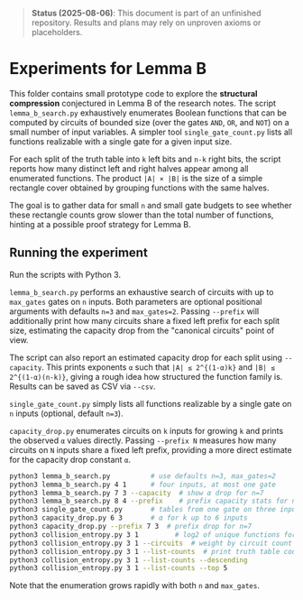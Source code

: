 > **Status (2025-08-06)**: This document is part of an unfinished repository. Results and plans may rely on unproven axioms or placeholders.
>
# Experiments for Lemma B

This folder contains small prototype code to explore the **structural compression** conjectured in Lemma B of the research notes.  The script `lemma_b_search.py` exhaustively enumerates Boolean functions that can be computed by circuits of bounded size (over the gates `AND`, `OR`, and `NOT`) on a small number of input variables.  A simpler tool `single_gate_count.py` lists all functions realizable with a single gate for a given input size.

For each split of the truth table into `k` left bits and `n-k` right bits, the script reports how many distinct left and right halves appear among all enumerated functions.  The product `|A| × |B|` is the size of a simple rectangle cover obtained by grouping functions with the same halves.

The goal is to gather data for small `n` and small gate budgets to see whether these rectangle counts grow slower than the total number of functions, hinting at a possible proof strategy for Lemma B.

## Running the experiment

Run the scripts with Python 3.

``lemma_b_search.py`` performs an exhaustive search of circuits with up to
``max_gates`` gates on ``n`` inputs.  Both parameters are optional positional
arguments with defaults ``n=3`` and ``max_gates=2``.  Passing ``--prefix``
will additionally print how many circuits share a fixed left prefix for each
split size, estimating the capacity drop from the "canonical circuits" point of
view.

The script can also report an estimated capacity drop for each split using
``--capacity``.  This prints exponents ``α`` such that ``|A| ≤ 2^{(1-α)k}`` and
``|B| ≤ 2^{(1-α)(n-k)}``, giving a rough idea how structured the function family
is.  Results can be saved as CSV via ``--csv``.

``single_gate_count.py`` simply lists all functions realizable by a single gate
on ``n`` inputs (optional, default ``n=3``).

``capacity_drop.py`` enumerates circuits on ``k`` inputs for growing ``k`` and
prints the observed ``α`` values directly.  Passing ``--prefix N`` measures how
many circuits on ``N`` inputs share a fixed left prefix, providing a more direct
estimate for the capacity drop constant ``α``.

```bash
python3 lemma_b_search.py          # use defaults n=3, max_gates=2
python3 lemma_b_search.py 4 1      # four inputs, at most one gate
python3 lemma_b_search.py 7 3 --capacity  # show α drop for n=7
python3 lemma_b_search.py 8 4 --prefix    # prefix capacity stats for n=8
python3 single_gate_count.py       # tables from one gate on three inputs
python3 capacity_drop.py 6 3       # α for k up to 6 inputs
python3 capacity_drop.py --prefix 7 3  # prefix drop for n=7
python3 collision_entropy.py 3 1         # log2 of unique functions for n=3
python3 collision_entropy.py 3 1 --circuits  # weight by circuit count
python3 collision_entropy.py 3 1 --list-counts  # print truth table counts
python3 collision_entropy.py 3 1 --list-counts --descending
python3 collision_entropy.py 3 1 --list-counts --top 5
```

Note that the enumeration grows rapidly with both ``n`` and ``max_gates``.

